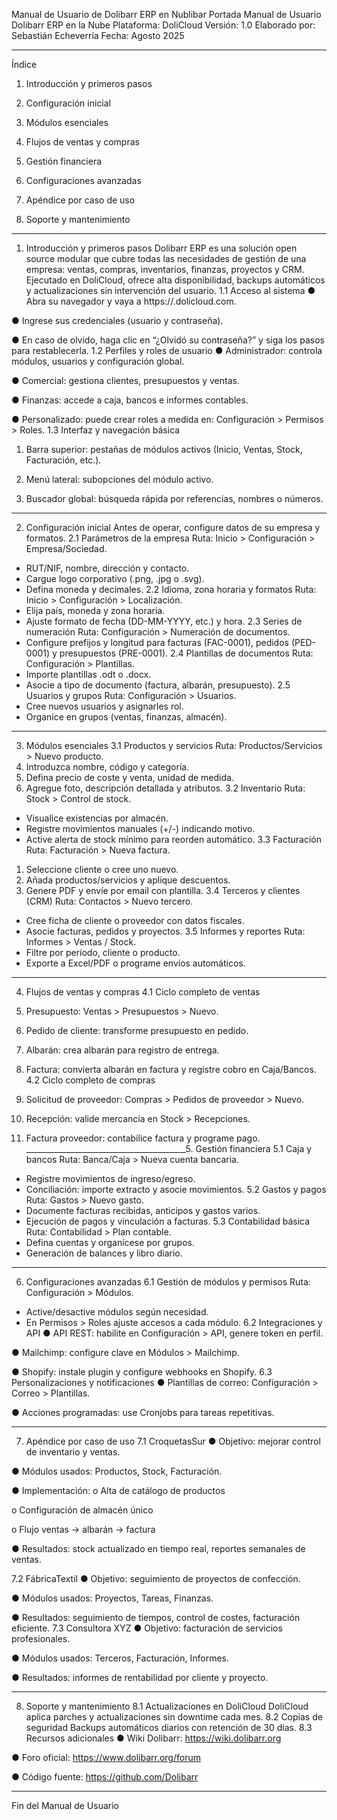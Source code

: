 Manual de Usuario de Dolibarr ERP en Nublibar
Portada
Manual de Usuario
Dolibarr ERP en la Nube
Plataforma: DoliCloud
Versión: 1.0
Elaborado por: Sebastián Echeverría
Fecha: Agosto 2025
________________________________________
Índice
1.	Introducción y primeros pasos

2.	Configuración inicial

3.	Módulos esenciales

4.	Flujos de ventas y compras

5.	Gestión financiera

6.	Configuraciones avanzadas

7.	Apéndice por caso de uso

8.	Soporte y mantenimiento
________________________________________



1. Introducción y primeros pasos
Dolibarr ERP es una solución open source modular que cubre todas las necesidades de gestión de una empresa: ventas, compras, inventarios, finanzas, proyectos y CRM. Ejecutado en DoliCloud, ofrece alta disponibilidad, backups automáticos y actualizaciones sin intervención del usuario.
1.1 Acceso al sistema
●	Abra su navegador y vaya a https://<su-empresa>.dolicloud.com.

●	Ingrese sus credenciales (usuario y contraseña).

●	En caso de olvido, haga clic en “¿Olvidó su contraseña?” y siga los pasos para restablecerla.
1.2 Perfiles y roles de usuario
●	Administrador: controla módulos, usuarios y configuración global.

●	Comercial: gestiona clientes, presupuestos y ventas.

●	Finanzas: accede a caja, bancos e informes contables.

●	Personalizado: puede crear roles a medida en: Configuración > Permisos > Roles.
1.3 Interfaz y navegación básica
1.	Barra superior: pestañas de módulos activos (Inicio, Ventas, Stock, Facturación, etc.).

2.	Menú lateral: subopciones del módulo activo.

3.	Buscador global: búsqueda rápida por referencias, nombres o números.
________________________________________

2. Configuración inicial
Antes de operar, configure datos de su empresa y formatos.
2.1 Parámetros de la empresa
Ruta: Inicio > Configuración > Empresa/Sociedad.
- RUT/NIF, nombre, dirección y contacto.
- Cargue logo corporativo (.png, .jpg o .svg).
- Defina moneda y decimales.
2.2 Idioma, zona horaria y formatos
Ruta: Inicio > Configuración > Localización.
- Elija país, moneda y zona horaria.
- Ajuste formato de fecha (DD-MM-YYYY, etc.) y hora.
2.3 Series de numeración
Ruta: Configuración > Numeración de documentos.
- Configure prefijos y longitud para facturas (FAC-0001), pedidos (PED-0001) y presupuestos (PRE-0001).
2.4 Plantillas de documentos
Ruta: Configuración > Plantillas.
- Importe plantillas .odt o .docx.
- Asocie a tipo de documento (factura, albarán, presupuesto).
2.5 Usuarios y grupos
Ruta: Configuración > Usuarios.
- Cree nuevos usuarios y asignarles rol.
- Organice en grupos (ventas, finanzas, almacén).
________________________________________


3. Módulos esenciales
3.1 Productos y servicios
Ruta: Productos/Servicios > Nuevo producto.
1. Introduzca nombre, código y categoría.
2. Defina precio de coste y venta, unidad de medida.
3. Agregue foto, descripción detallada y atributos.
3.2 Inventario
Ruta: Stock > Control de stock.
- Visualice existencias por almacén.
- Registre movimientos manuales (+/-) indicando motivo.
- Active alerta de stock mínimo para reorden automático.
3.3 Facturación
Ruta: Facturación > Nueva factura.
1. Seleccione cliente o cree uno nuevo.
2. Añada productos/servicios y aplique descuentos.
3. Genere PDF y envíe por email con plantilla.
3.4 Terceros y clientes (CRM)
Ruta: Contactos > Nuevo tercero.
- Cree ficha de cliente o proveedor con datos fiscales.
- Asocie facturas, pedidos y proyectos.
3.5 Informes y reportes
Ruta: Informes > Ventas / Stock.
- Filtre por período, cliente o producto.
- Exporte a Excel/PDF o programe envíos automáticos.
________________________________________



4. Flujos de ventas y compras
4.1 Ciclo completo de ventas
1.	Presupuesto: Ventas > Presupuestos > Nuevo.

2.	Pedido de cliente: transforme presupuesto en pedido.

3.	Albarán: crea albarán para registro de entrega.

4.	Factura: convierta albarán en factura y registre cobro en Caja/Bancos.
4.2 Ciclo completo de compras
1.	Solicitud de proveedor: Compras > Pedidos de proveedor > Nuevo.

2.	Recepción: valide mercancía en Stock > Recepciones.

3.	Factura proveedor: contabilice factura y programe pago.
________________________________________5. Gestión financiera
5.1 Caja y bancos
Ruta: Banca/Caja > Nueva cuenta bancaria.
- Registre movimientos de ingreso/egreso.
- Conciliación: importe extracto y asocie movimientos.
5.2 Gastos y pagos
Ruta: Gastos > Nuevo gasto.
- Documente facturas recibidas, anticipos y gastos varios.
- Ejecución de pagos y vinculación a facturas.
5.3 Contabilidad básica
Ruta: Contabilidad > Plan contable.
- Defina cuentas y organícese por grupos.
- Generación de balances y libro diario.
________________________________________
6. Configuraciones avanzadas
6.1 Gestión de módulos y permisos
Ruta: Configuración > Módulos.
- Active/desactive módulos según necesidad.
- En Permisos > Roles ajuste accesos a cada módulo.
6.2 Integraciones y API
●	API REST: habilite en Configuración > API, genere token en perfil.

●	Mailchimp: configure clave en Módulos > Mailchimp.

●	Shopify: instale plugin y configure webhooks en Shopify.
6.3 Personalizaciones y notificaciones
●	Plantillas de correo: Configuración > Correo > Plantillas.

●	Acciones programadas: use Cronjobs para tareas repetitivas.
________________________________________
7. Apéndice por caso de uso
7.1 CroquetasSur
●	Objetivo: mejorar control de inventario y ventas.

●	Módulos usados: Productos, Stock, Facturación.

●	Implementación:
o	Alta de catálogo de productos

o	Configuración de almacén único

o	Flujo ventas → albarán → factura

●	Resultados: stock actualizado en tiempo real, reportes semanales de ventas.


7.2 FábricaTextil
●	Objetivo: seguimiento de proyectos de confección.

●	Módulos usados: Proyectos, Tareas, Finanzas.

●	Resultados: seguimiento de tiempos, control de costes, facturación eficiente.
7.3 Consultora XYZ
●	Objetivo: facturación de servicios profesionales.

●	Módulos usados: Terceros, Facturación, Informes.

●	Resultados: informes de rentabilidad por cliente y proyecto.
________________________________________
8. Soporte y mantenimiento
8.1 Actualizaciones en DoliCloud
DoliCloud aplica parches y actualizaciones sin downtime cada mes.
8.2 Copias de seguridad
Backups automáticos diarios con retención de 30 días.
8.3 Recursos adicionales
●	Wiki Dolibarr: https://wiki.dolibarr.org

●	Foro oficial: https://www.dolibarr.org/forum

●	Código fuente: https://github.com/Dolibarr
________________________________________
Fin del Manual de Usuario 
